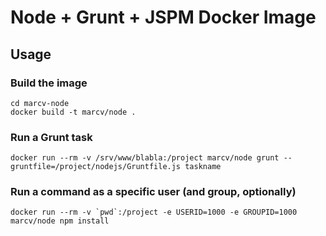 # Node + Grunt + JSPM Docker Image

## Usage

### Build the image

```shell
cd marcv-node
docker build -t marcv/node .
```

### Run a Grunt task

```shell
docker run --rm -v /srv/www/blabla:/project marcv/node grunt --gruntfile=/project/nodejs/Gruntfile.js taskname
```

### Run a command as a specific user (and group, optionally)

```shell
docker run --rm -v `pwd`:/project -e USERID=1000 -e GROUPID=1000 marcv/node npm install
```